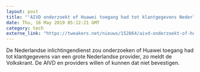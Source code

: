 ```yaml
---
layout: post
title: "'AIVD onderzoekt of Huawei toegang had tot klantgegevens Nederlandse provider'"
date: Thu, 16 May 2019 05:12:21 GMT
category: tech
externe_link: "https://tweakers.net/nieuws/152864/aivd-onderzoekt-of-huawei-toegang-had-tot-klantgegevens-nederlandse-provider.html"
---
```


De Nederlandse inlichtingendienst zou onderzoeken of Huawei toegang had tot klantgegevens van een grote Nederlandse provider, zo meldt de Volkskrant. De AIVD en providers willen of kunnen dat niet bevestigen.<img src="http://feeds.feedburner.com/~r/tweakers/mixed/~4/H_sJ3ErnWMg" height="1" width="1" alt=""/>
